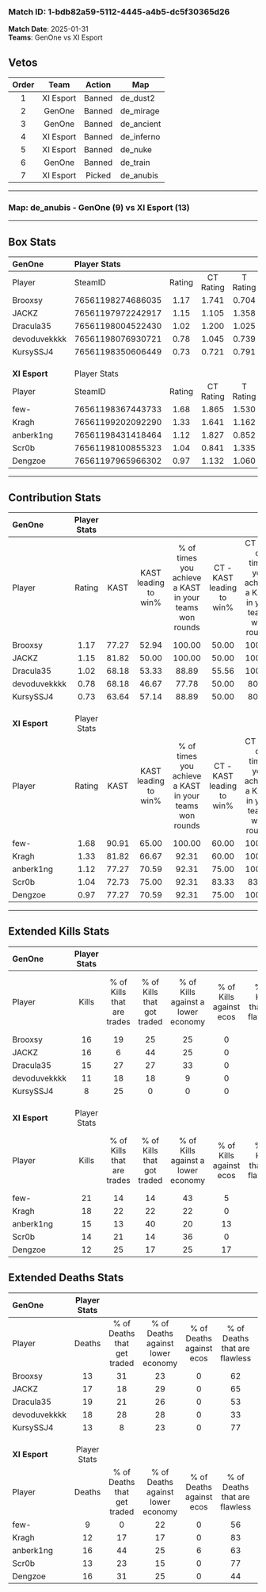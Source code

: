### Match ID: 1-bdb82a59-5112-4445-a4b5-dc5f30365d26  
**Match Date**: 2025-01-31  
**Teams**: GenOne vs XI Esport  

## Vetos  

| Order | Team | Action | Map |
| :---: | :--: | :----: | --- |
| 1 | XI Esport | Banned | de_dust2 |
| 2 | GenOne | Banned | de_mirage |
| 3 | GenOne | Banned | de_ancient |
| 4 | XI Esport | Banned | de_inferno |
| 5 | XI Esport | Banned | de_nuke |
| 6 | GenOne | Banned | de_train |
| 7 | XI Esport | Picked | de_anubis |

---  

### **Map**: de_anubis - GenOne (9) vs XI Esport (13)  
---  

## Box Stats  

| **GenOne**    | Player Stats      |        |           |          |       |      |       |         |        |      |     |
| :- | :- | :-: | :-: | :-: | :-: | :-: | :-: | :-: | :-: | :-: | :-: |
| Player        | SteamID           | Rating | CT Rating | T Rating | KAST  | ADR  | Kills | Assists | Deaths | K/D  | HS% |
| Brooxsy       | 76561198274686035 |  1.17  |   1.741   |  0.704   | 77.27 | 66.7 |  16   |    4    |   13   | 1.23 | 68  |
| JACKZ         | 76561197972242917 |  1.15  |   1.105   |  1.358   | 81.82 | 82.1 |  16   |    2    |   17   | 0.94 | 62  |
| Dracula35     | 76561198004522430 |  1.02  |   1.200   |  1.025   | 68.18 | 96.3 |  15   |    6    |   19   | 0.79 | 53  |
| devoduvekkkk  | 76561198076930721 |  0.78  |   1.045   |  0.739   | 68.18 | 64.7 |  11   |    5    |   18   | 0.61 | 18  |
| KursySSJ4     | 76561198350606449 |  0.73  |   0.721   |  0.791   | 63.64 | 56.4 |   8   |    5    |   13   | 0.62 | 25  |
|               |                   |        |           |          |       |      |       |         |        |      |     |
|               |                   |        |           |          |       |      |       |         |        |      |     |
|               |                   |        |           |          |       |      |       |         |        |      |     |
| **XI Esport** | Player Stats      |        |           |          |       |      |       |         |        |      |     |
| Player        | SteamID           | Rating | CT Rating | T Rating | KAST  | ADR  | Kills | Assists | Deaths | K/D  | HS% |
| few-          | 76561198367443733 |  1.68  |   1.865   |  1.530   | 90.91 | 99.3 |  21   |    7    |   9    | 2.33 | 52  |
| Kragh         | 76561199202092290 |  1.33  |   1.641   |  1.162   | 81.82 | 74.1 |  18   |    4    |   12   | 1.50 | 55  |
| anberk1ng     | 76561198431418464 |  1.12  |   1.827   |  0.852   | 77.27 | 80.7 |  15   |    7    |   16   | 0.94 | 53  |
| Scr0b         | 76561198100855323 |  1.04  |   0.841   |  1.335   | 72.73 | 62.1 |  14   |    2    |   13   | 1.08 | 42  |
| Dengzoe       | 76561197965966302 |  0.97  |   1.132   |  1.060   | 77.27 | 69.0 |  12   |    9    |   16   | 0.75 | 66  |
---  

## Contribution Stats  

| **GenOne**    | Player Stats |       |                      |                                                        |                           |                                                             |                          |                                                            |
| :- | :-: | :-: | :-: | :-: | :-: | :-: | :-: | :-: |
| Player        |    Rating    | KAST  | KAST leading to win% | % of times you achieve a KAST in your teams won rounds | CT - KAST leading to win% | CT - % of times you achieve a KAST in your teams won rounds | T - KAST leading to win% | T - % of times you achieve a KAST in your teams won rounds |
| Brooxsy       |     1.17     | 77.27 |        52.94         |                         100.00                         |           50.00           |                           100.00                            |          57.14           |                           100.00                           |
| JACKZ         |     1.15     | 81.82 |        50.00         |                         100.00                         |           50.00           |                           100.00                            |          50.00           |                           100.00                           |
| Dracula35     |     1.02     | 68.18 |        53.33         |                         88.89                          |           55.56           |                           100.00                            |          50.00           |                           75.00                            |
| devoduvekkkk  |     0.78     | 68.18 |        46.67         |                         77.78                          |           50.00           |                            80.00                            |          42.86           |                           75.00                            |
| KursySSJ4     |     0.73     | 63.64 |        57.14         |                         88.89                          |           50.00           |                            80.00                            |          66.67           |                           100.00                           |
|               |              |       |                      |                                                        |                           |                                                             |                          |                                                            |
|               |              |       |                      |                                                        |                           |                                                             |                          |                                                            |
|               |              |       |                      |                                                        |                           |                                                             |                          |                                                            |
| **XI Esport** | Player Stats |       |                      |                                                        |                           |                                                             |                          |                                                            |
| Player        |    Rating    | KAST  | KAST leading to win% | % of times you achieve a KAST in your teams won rounds | CT - KAST leading to win% | CT - % of times you achieve a KAST in your teams won rounds | T - KAST leading to win% | T - % of times you achieve a KAST in your teams won rounds |
| few-          |     1.68     | 90.91 |        65.00         |                         100.00                         |           60.00           |                           100.00                            |          70.00           |                           100.00                           |
| Kragh         |     1.33     | 81.82 |        66.67         |                         92.31                          |           60.00           |                           100.00                            |          75.00           |                           85.71                            |
| anberk1ng     |     1.12     | 77.27 |        70.59         |                         92.31                          |           75.00           |                           100.00                            |          66.67           |                           85.71                            |
| Scr0b         |     1.04     | 72.73 |        75.00         |                         92.31                          |           83.33           |                            83.33                            |          70.00           |                           100.00                           |
| Dengzoe       |     0.97     | 77.27 |        70.59         |                         92.31                          |           75.00           |                           100.00                            |          66.67           |                           85.71                            |
---  

## Extended Kills Stats  

| **GenOne**    | Player Stats |                            |                            |                                    |                         |                              |                                 |                                       |                    |           |
| :- | :-: | :-: | :-: | :-: | :-: | :-: | :-: | :-: | :-: | :-: |
| Player        |    Kills     | % of Kills that are trades | % of Kills that got traded | % of Kills against a lower economy | % of Kills against ecos | % of Kills that are flawless | % of Kills that are close duels | % of Kills that are assisted by flash | Pistol Round Kills | AWP Kills |
| Brooxsy       |      16      |             19             |             25             |                 25                 |            0            |              88              |                0                |                   0                   |         0          |     3     |
| JACKZ         |      16      |             6              |             44             |                 25                 |            0            |              56              |                0                |                   0                   |         0          |     2     |
| Dracula35     |      15      |             27             |             27             |                 33                 |            0            |              73              |                7                |                   7                   |         0          |     1     |
| devoduvekkkk  |      11      |             18             |             18             |                 9                  |            0            |              55              |                0                |                   0                   |         0          |     1     |
| KursySSJ4     |      8       |             25             |             0              |                 0                  |            0            |              25              |                0                |                   0                   |         2          |     0     |
|               |              |                            |                            |                                    |                         |                              |                                 |                                       |                    |           |
|               |              |                            |                            |                                    |                         |                              |                                 |                                       |                    |           |
|               |              |                            |                            |                                    |                         |                              |                                 |                                       |                    |           |
| **XI Esport** | Player Stats |                            |                            |                                    |                         |                              |                                 |                                       |                    |           |
| Player        |    Kills     | % of Kills that are trades | % of Kills that got traded | % of Kills against a lower economy | % of Kills against ecos | % of Kills that are flawless | % of Kills that are close duels | % of Kills that are assisted by flash | Pistol Round Kills | AWP Kills |
| few-          |      21      |             14             |             14             |                 43                 |            5            |              71              |                5                |                  10                   |         0          |     1     |
| Kragh         |      18      |             22             |             22             |                 22                 |            0            |              33              |               17                |                   6                   |         0          |     0     |
| anberk1ng     |      15      |             13             |             40             |                 20                 |           13            |              60              |               20                |                  27                   |         0          |     3     |
| Scr0b         |      14      |             21             |             14             |                 36                 |            0            |              43              |               14                |                   7                   |         4          |     0     |
| Dengzoe       |      12      |             25             |             17             |                 25                 |           17            |              75              |                8                |                  17                   |         0          |     1     |
## Extended Deaths Stats  

| **GenOne**    | Player Stats |                             |                                   |                          |                               |                            |                           |               |
| :- | :-: | :-: | :-: | :-: | :-: | :-: | :-: | :-: |
| Player        |    Deaths    | % of Deaths that get traded | % of Deaths against lower economy | % of Deaths against ecos | % of Deaths that are flawless | % of Deaths that are close | % of Deaths while blinded | Deaths to AWP |
| Brooxsy       |      13      |             31              |                23                 |            0             |              62               |             8              |            15             |       0       |
| JACKZ         |      17      |             18              |                29                 |            0             |              65               |             6              |            18             |       1       |
| Dracula35     |      19      |             21              |                26                 |            0             |              53               |             21             |             5             |       2       |
| devoduvekkkk  |      18      |             28              |                28                 |            0             |              33               |             22             |            17             |       1       |
| KursySSJ4     |      13      |              8              |                23                 |            0             |              77               |             0              |             8             |       0       |
|               |              |                             |                                   |                          |                               |                            |                           |               |
|               |              |                             |                                   |                          |                               |                            |                           |               |
|               |              |                             |                                   |                          |                               |                            |                           |               |
| **XI Esport** | Player Stats |                             |                                   |                          |                               |                            |                           |               |
| Player        |    Deaths    | % of Deaths that get traded | % of Deaths against lower economy | % of Deaths against ecos | % of Deaths that are flawless | % of Deaths that are close | % of Deaths while blinded | Deaths to AWP |
| few-          |      9       |              0              |                22                 |            0             |              56               |             0              |             0             |       1       |
| Kragh         |      12      |             17              |                17                 |            0             |              83               |             0              |             0             |       1       |
| anberk1ng     |      16      |             44              |                25                 |            6             |              63               |             0              |             0             |       0       |
| Scr0b         |      13      |             23              |                15                 |            0             |              77               |             0              |             8             |       0       |
| Dengzoe       |      16      |             31              |                25                 |            0             |              44               |             6              |             0             |       0       |

